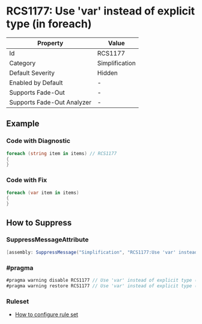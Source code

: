 # RCS1177: Use 'var' instead of explicit type \(in foreach\)

| Property                    | Value          |
| --------------------------- | -------------- |
| Id                          | RCS1177        |
| Category                    | Simplification |
| Default Severity            | Hidden         |
| Enabled by Default          | -              |
| Supports Fade\-Out          | -              |
| Supports Fade\-Out Analyzer | -              |

## Example

### Code with Diagnostic

```csharp
foreach (string item in items) // RCS1177
{
}
```

### Code with Fix

```csharp
foreach (var item in items)
{
}
```

## How to Suppress

### SuppressMessageAttribute

```csharp
[assembly: SuppressMessage("Simplification", "RCS1177:Use 'var' instead of explicit type (in foreach).", Justification = "<Pending>")]
```

### \#pragma

```csharp
#pragma warning disable RCS1177 // Use 'var' instead of explicit type (in foreach).
#pragma warning restore RCS1177 // Use 'var' instead of explicit type (in foreach).
```

### Ruleset

* [How to configure rule set](../HowToConfigureAnalyzers.md)
